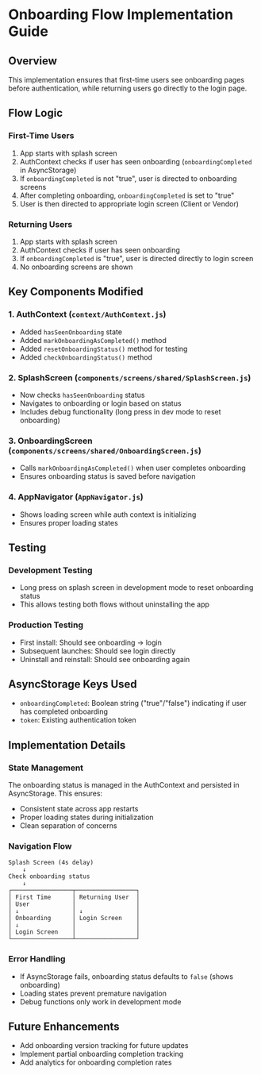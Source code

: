 # Onboarding Flow Implementation Guide

## Overview

This implementation ensures that first-time users see onboarding pages before authentication, while returning users go directly to the login page.

## Flow Logic

### First-Time Users

1. App starts with splash screen
2. AuthContext checks if user has seen onboarding (`onboardingCompleted` in AsyncStorage)
3. If `onboardingCompleted` is not "true", user is directed to onboarding screens
4. After completing onboarding, `onboardingCompleted` is set to "true"
5. User is then directed to appropriate login screen (Client or Vendor)

### Returning Users

1. App starts with splash screen
2. AuthContext checks if user has seen onboarding
3. If `onboardingCompleted` is "true", user is directed directly to login screen
4. No onboarding screens are shown

## Key Components Modified

### 1. AuthContext (`context/AuthContext.js`)

- Added `hasSeenOnboarding` state
- Added `markOnboardingAsCompleted()` method
- Added `resetOnboardingStatus()` method for testing
- Added `checkOnboardingStatus()` method

### 2. SplashScreen (`components/screens/shared/SplashScreen.js`)

- Now checks `hasSeenOnboarding` status
- Navigates to onboarding or login based on status
- Includes debug functionality (long press in dev mode to reset onboarding)

### 3. OnboardingScreen (`components/screens/shared/OnboardingScreen.js`)

- Calls `markOnboardingAsCompleted()` when user completes onboarding
- Ensures onboarding status is saved before navigation

### 4. AppNavigator (`AppNavigator.js`)

- Shows loading screen while auth context is initializing
- Ensures proper loading states

## Testing

### Development Testing

- Long press on splash screen in development mode to reset onboarding status
- This allows testing both flows without uninstalling the app

### Production Testing

- First install: Should see onboarding → login
- Subsequent launches: Should see login directly
- Uninstall and reinstall: Should see onboarding again

## AsyncStorage Keys Used

- `onboardingCompleted`: Boolean string ("true"/"false") indicating if user has completed onboarding
- `token`: Existing authentication token

## Implementation Details

### State Management

The onboarding status is managed in the AuthContext and persisted in AsyncStorage. This ensures:

- Consistent state across app restarts
- Proper loading states during initialization
- Clean separation of concerns

### Navigation Flow

```
Splash Screen (4s delay)
    ↓
Check onboarding status
    ↓
┌─────────────────┬─────────────────┐
│ First Time      │ Returning User  │
│ User            │                 │
│ ↓               │ ↓               │
│ Onboarding      │ Login Screen    │
│ ↓               │                 │
│ Login Screen    │                 │
└─────────────────┴─────────────────┘
```

### Error Handling

- If AsyncStorage fails, onboarding status defaults to `false` (shows onboarding)
- Loading states prevent premature navigation
- Debug functions only work in development mode

## Future Enhancements

- Add onboarding version tracking for future updates
- Implement partial onboarding completion tracking
- Add analytics for onboarding completion rates
